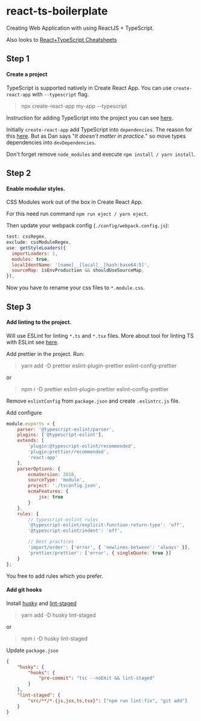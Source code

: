 # react-ts-boilerplate

Creating Web Application with using ReactJS + TypeScript.

Also looks to [React+TypeScript Cheatsheets](https://github.com/sw-yx/react-typescript-cheatsheet)

## Step 1

#### Create a project

TypeScript is supported natively in Create React App. You can use `create-react-app` with `--typescript` flag.

> npx create-react-app my-app --typescript

Instruction for adding TypeScript into the project you can see [here](https://facebook.github.io/create-react-app/docs/adding-typescript).

Initially `create-react-app` add TypeScript into `dependencies`. The reason for this [here](https://github.com/facebook/create-react-app/issues/6180#issuecomment-453640473). But as Dan says "_It doesn't matter in practice._" so move types dependencies into `devDependencies`.

Don't forget remove `node_modules` and execute `npm install / yarn install`.

## Step 2

#### Enable modular styles.

CSS Modules work out of the box in Create React App.

For this need run command `npm run eject / yarn eject`.

Then update your webpack config (`./config/webpack.config.js`):

```js
test: cssRegex,
exclude: cssModuleRegex,
use: getStyleLoaders({
  importLoaders: 1,
  modules: true,
  localIdentName: '[name]__[local]__[hash:base64:5]',
  sourceMap: isEnvProduction && shouldUseSourceMap,
}),
```

Now you have to rename your css files to `*.module.css`.

## Step 3

#### Add linting to the project.

Will use ESLint for linting `*.ts` and `*.tsx` files. More about tool for linting TS with ESLint see [here](https://github.com/typescript-eslint/typescript-eslint).

Add prettier in the project. Run:

> yarn add -D prettier eslint-plugin-prettier eslint-config-prettier

or

> npm i -D prettier eslint-plugin-prettier eslint-config-prettier

Remove `eslintConfig` from `package.json` and create `.eslintrc.js` file.

Add configure

```js
module.exports = {
	parser: '@typescript-eslint/parser',
	plugins: ['@typescript-eslint'],
	extends: [
		'plugin:@typescript-eslint/recommended',
		'plugin:prettier/recommended',
		'react-app'
	],
	parserOptions: {
		ecmaVersion: 2018,
		sourceType: 'module',
		project: './tsconfig.json',
		ecmaFeatures: {
			jsx: true
		}
	},
	rules: {
		// typescript-eslint rules
		'@typescript-eslint/explicit-function-return-type': 'off',
		'@typescript-eslint/indent': 'off',

		// Best practices
		'import/order': ['error', { 'newlines-between': 'always' }],
		'prettier/prettier': ['error', { singleQuote: true }]
	}
};
```

You free to add rules which you prefer.

#### Add git hooks

Install [husky](https://github.com/typicode/husky) and [lint-staged](https://github.com/okonet/lint-staged)

> yarn add -D husky lint-staged

or

> npm i -D husky lint-staged

Update `package.json`

```json
{
	"husky": {
		"hooks": {
			"pre-commit": "tsc --noEmit && lint-staged"
		}
	},
	"lint-staged": {
		"src/**/*.{js,jsx,ts,tsx}": ["npm run lint:fix", "git add"]
	}
}
```
